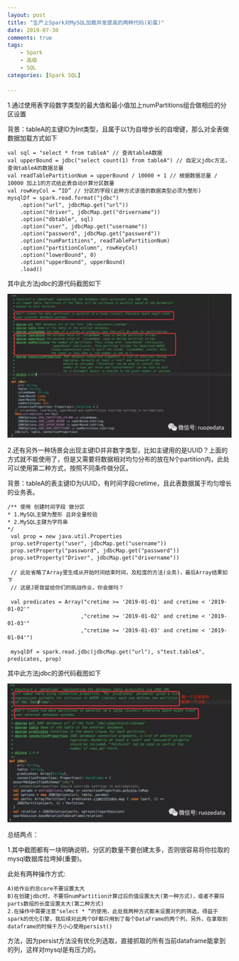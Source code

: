 ```yaml
---
layout: post
title: "生产上Spark对MySQL加载并发提高的两种代码(彩蛋)"
date: 2019-07-30
comments: true
tags: 
    - Spark
    - 高级
    - SQL
categories: [Spark SQL]

---
```


<!--more--> 



1.通过使用表字段数字类型的最大值和最小值加上numPartitions组合做相应的分区设置

背景：tableA的主键ID为Int类型，且属于以1为自增步长的自增键，那么对全表做数据加载方式如下

```
val sql = "select * from tableA" // 查询tableA数据
val upperBound = jdbc("select count(1) from tableA") // 自定义jdbc方法，查询tableA的数据总量
val readTablePartitionNum = upperBound / 10000 + 1 // 根据数据总量 / 10000 加上1的方式给此表自动计算分区数量
val rowKeyCol = “ID” // 分区的字段(此种方式该值的数据类型必须为整形)
mysqlDf = spark.read.format("jdbc")
    .option("url", jdbcMap.get("url"))
    .option("driver", jdbcMap.get("drivername"))
    .option("dbtable", sql)
    .option("user", jdbcMap.get("username"))
    .option("password", jdbcMap.get("password"))
    .option("numPartitions", readTablePartitionNum)
    .option("partitionColumn", rowKeyCol)
    .option("lowerBound", 0)
    .option("upperBound", upperBound)
    .load()
```

其中此方法jdbc的源代码截图如下

![1](/assets/pic/2019-07-30-1.png)

2.还有另外一种场景会出现主键ID并非数字类型，比如主键用的是UUID？上面的方式就不能使用了，但是又需要将数据相对均匀分布的放在N个partition内，此处可以使用第二种方式，按照不同条件做分区。

背景：tableA的表主键ID为UUID，有时间字段cretime，且此表数据属于均匀增长的业务表。

```
/** 使用 创建时间字段 做分区
* 1.MySQL主键为整形 且非全量校验
* 2.MySQL主键为字符串
*/
 val prop = new java.util.Properties
 prop.setProperty("user", jdbcMap.get("username"))
 prop.setProperty("password", jdbcMap.get("password"))
 prop.setProperty("Driver", jdbcMap.get("drivername"))
 
 // 此处省略了Array里生成从开始时间结束时间，及粒度的方法(业务)，最后Array结果如下
 // 这是J哥我留给你们的挑战作业，你会做吗？

 val predicates = Array("cretime >= '2019-01-01' and cretime < '2019-01-02'"
                       ,"cretime >= '2019-01-02' and cretime < '2019-01-03'"
                       ,"cretime >= '2019-01-03' and cretime < '2019-01-04'")
 
 mysqlDf = spark.read.jdbc(jdbcMap.get("url"), s"test.tableA", predicates, prop)

```

其中此方法jdbc的源代码截图如下 

![2](/assets/pic/2019-07-30-2.png)

总结两点：

1.其中截图都有一块明确说明，分区的数量不要创建太多，否则很容易将你拉取的mysql数据库拉垮掉(重要)。

此处有两种操作方式: 

```
A)给作业的总core不要设置太大
B)在创建jdbc时，不要将numPartition计算过后的值设置太大(第一种方式)，或者不要将parts数组的长度设置太大(第二种方式)
2.在操作中需要注意"select * “的使用，此处我两种方式都未设置对列的筛选，得益于spark的优化引擎，我后续对此两个DF都只用到了每个DataFrame的两个列，另外，在拿取到dataframe的时候千万小心使用persist()
```

方法，因为persist方法没有优化列选取，直接抓取的所有当前dataframe能拿到的列，这样对mysql是有压力的。






